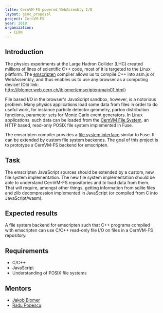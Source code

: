```yaml
---
title: CernVM-FS powered WebAssembly I/O
layout: gsoc_proposal
project: CernVM-FS
year: 2018
organization:
  - CERN
---
```


## Introduction

The physics experiments at the Large Hadron Collider (LHC) created millions of
lines of scientific C++ code, most of it is targeted to the Linux platform. The
[emscripten](http://kripken.github.io/emscripten-site/index.html) compiler
allows us to compile C++ into asm.js or WebAssembly, and thus enables us to use
any browser as a computing device! (Old link:
http://jblomer.web.cern.ch/jblomer/emscripten/main01.html)

File based I/O in the browser's JavaScript sandbox, however, is a notorious
problem. Many physics applications load some data from files in order to do
useful work, for instance particle detector geometry, parton distribution
functions, parameter sets for Monte Carlo event generators. In Linux
applications, such data can be loaded from the
[CernVM File System](https://github.com/cvmfs/cvmfs), an HTTP based, read-only
POSIX file system implemented in Fuse.

The emscripten compiler provides a
[file system interface](http://kripken.github.io/emscripten-site/docs/api_reference/Filesystem-API.html#filesystem-api)
similar to Fuse. It can be extended by custom file system backends. The goal of
this project is to prototype a CernVM-FS backend for emscripten.

## Task

The emscripten JavaScript sources should be extended by a custom, new file
system implementation. The new file system implementation should be able to
understand CernVM-FS repositories and to load data from them. That will require,
amongst other things, getting information from sqlite files and zlib
decompression implemented in JavaScript (or compiled from C into
JavaScript/wasm).

## Expected results

A file system backend for emscripten such that C++ programs compiled with
emscripten can use C/C++ read-only file I/O on files in a CernVM-FS repository.

## Requirements

- C/C++
- JavaScript
- Understanding of POSIX file systems

## Mentors

- [Jakob Blomer](mailto:jblomer@cern.ch)
- [Radu Popescu](mailto:radu.popescu@cern.ch)
